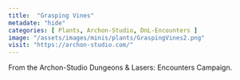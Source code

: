 ```yaml
---
title:  "Grasping Vines"
metadate: "hide"
categories: [ Plants, Archon-Studio, DnL-Encounters ]
image: "/assets/images/minis/plants/GraspingVines2.png"
visit: "https://archon-studio.com/"
---
```

From the Archon-Studio Dungeons & Lasers: Encounters Campaign.
